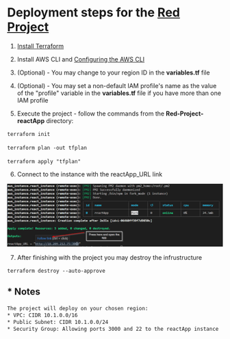 # Deployment steps for the [Red Project](https://drive.google.com/file/d/10p8pGgD14EbtHpU-fOyjrtS5whgc42oo/view)

1. [Install Terraform](https://developer.hashicorp.com/terraform/tutorials/aws-get-started/install-cli)

2. Install AWS CLI and [Configuring the AWS CLI](https://docs.aws.amazon.com/cli/latest/userguide/cli-chap-configure.html)

3. (Optional) - You may change to your region ID in the **variables.tf** file

4. (Optional) - You may set a non-default IAM profile's name as the value of the "profile" variable in the **variables.tf** file if you have more than one IAM profile

5. Execute the project - follow the commands from the **Red-Project-reactApp** directory:
```
terraform init

terraform plan -out tfplan

terraform apply "tfplan"
```

6. Connect to the instance with the reactApp_URL link

![Kiku](pic/Link-Instructions.png)

7. After finishing with the project you may destroy the infrustructure 
```
terraform destroy --auto-approve
```


## * Notes
```
The project will deploy on your chosen region:
* VPC: CIDR 10.1.0.0/16
* Public Subnet: CIDR 10.1.0.0/24
* Security Group: Allowing ports 3000 and 22 to the reactApp instance
```